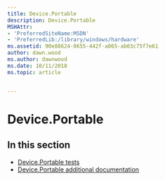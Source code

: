 ```yaml
---
title: Device.Portable
description: Device.Portable
MSHAttr:
- 'PreferredSiteName:MSDN'
- 'PreferredLib:/library/windows/hardware'
ms.assetid: 90e88624-0655-442f-a065-ab03c75f7e61
author: dawn.wood
ms.author: dawnwood
ms.date: 10/11/2018
ms.topic: article


---
```


# Device.Portable


## <span id="in_this_section"></span>In this section


-   [Device.Portable tests](device-portable-tests.md)
-   [Device.Portable additional documentation](device-portable-additional-documentation.md)

 

 







